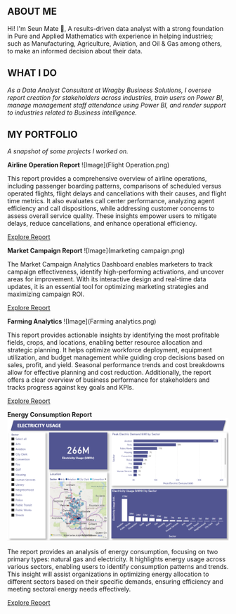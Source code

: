 ## ABOUT ME

Hi! I'm Seun Mate 🙂, A results-driven data analyst with a strong foundation in Pure and Applied Mathematics with experience in helping industries; such as Manufacturing, Agriculture, Aviation, and Oil & Gas among others, to make an informed decision about their data.

## WHAT I DO

*As a Data Analyst Consultant at Wragby Business Solutions, I oversee report creation for stakeholders across industries, train users on Power BI, manage management staff attendance using Power BI, and render support to industries related to Business intelligence.*

## MY PORTFOLIO

*A snapshot of some projects I worked on.*

**Airline Operation Report**
![Image](Flight Operation.png)

This report provides a comprehensive overview of airline operations, including passenger boarding patterns, comparisons of scheduled versus operated flights, flight delays and cancellations with their causes, and flight time metrics. It also evaluates call center performance, analyzing agent efficiency and call dispositions, while addressing customer concerns to assess overall service quality. These insights empower users to mitigate delays, reduce cancellations, and enhance operational efficiency.

[Explore Report](https://app.powerbi.com/view?r=eyJrIjoiOWQ3MTI3M2YtNDMwNy00OWM1LTk4NDItYWQxMTYxNDU5ODAzIiwidCI6IjcwODU3MjViLWYwMWQtNGQwMi1hZDFjLWIxYThhNmY0NDEwNiIsImMiOjh9)

**Market Campaign Report**
![Image](marketing campaign.png)

The Market Campaign Analytics Dashboard enables marketers to track campaign effectiveness, identify high-performing activations, and uncover areas for improvement. With its interactive design and real-time data updates, it is an essential tool for optimizing marketing strategies and maximizing campaign ROI.

[Explore Report](https://app.fabric.microsoft.com/view?r=eyJrIjoiOWNjMTIwMTctYWVjYy00NWMyLWI2OGItMzkzNmY0ZmY2YTc3IiwidCI6IjcwODU3MjViLWYwMWQtNGQwMi1hZDFjLWIxYThhNmY0NDEwNiIsImMiOjh9)


**Farming Analytics**
![Image](Farming analytics.png)

This report provides actionable insights by identifying the most profitable fields, crops, and locations, enabling better resource allocation and strategic planning. It helps optimize workforce deployment, equipment utilization, and budget management while guiding crop decisions based on sales, profit, and yield. Seasonal performance trends and cost breakdowns allow for effective planning and cost reduction. Additionally, the report offers a clear overview of business performance for stakeholders and tracks progress against key goals and KPIs.


[Explore Report](https://app.powerbi.com/view?r=eyJrIjoiYmQ3MDg4N2EtMWNkZS00ODMzLThlMjktNjc3YWJiYzI4ZTlmIiwidCI6IjcwODU3MjViLWYwMWQtNGQwMi1hZDFjLWIxYThhNmY0NDEwNiIsImMiOjh9)

**Energy Consumption Report**
![Image](Electricity.png.png)

The report provides an analysis of energy consumption, focusing on two primary types: natural gas and electricity. It highlights energy usage across various sectors, enabling users to identify consumption patterns and trends. This insight will assist organizations in optimizing energy allocation to different sectors based on their specific demands, ensuring efficiency and meeting sectoral energy needs effectively.

[Explore Report](https://app.powerbi.com/view?r=eyJrIjoiYzVlNzdjMWYtZTNiNC00MThmLTk0NDAtOTc2MDZmMGE0MTRmIiwidCI6IjcwODU3MjViLWYwMWQtNGQwMi1hZDFjLWIxYThhNmY0NDEwNiIsImMiOjh9)
